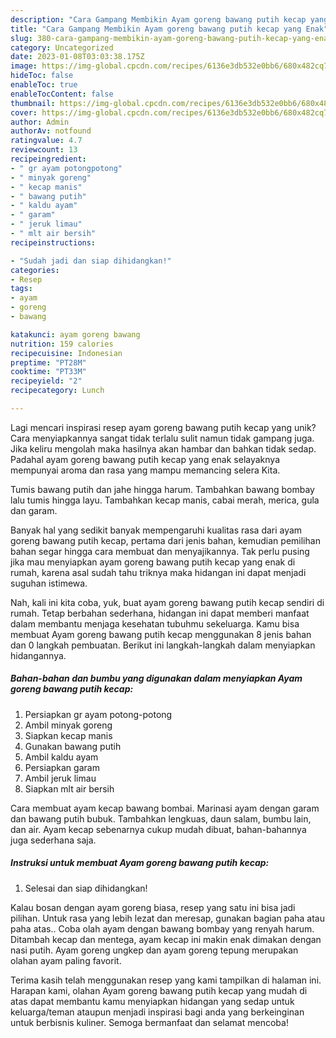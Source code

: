 ```yaml
---
description: "Cara Gampang Membikin Ayam goreng bawang putih kecap yang Enak"
title: "Cara Gampang Membikin Ayam goreng bawang putih kecap yang Enak"
slug: 380-cara-gampang-membikin-ayam-goreng-bawang-putih-kecap-yang-enak
category: Uncategorized
date: 2023-01-08T03:03:38.175Z
image: https://img-global.cpcdn.com/recipes/6136e3db532e0bb6/680x482cq70/ayam-goreng-bawang-putih-kecap-foto-resep-utama.jpg
hideToc: false
enableToc: true
enableTocContent: false
thumbnail: https://img-global.cpcdn.com/recipes/6136e3db532e0bb6/680x482cq70/ayam-goreng-bawang-putih-kecap-foto-resep-utama.jpg
cover: https://img-global.cpcdn.com/recipes/6136e3db532e0bb6/680x482cq70/ayam-goreng-bawang-putih-kecap-foto-resep-utama.jpg
author: Admin
authorAv: notfound
ratingvalue: 4.7
reviewcount: 13
recipeingredient:
- " gr ayam potongpotong"
- " minyak goreng"
- " kecap manis"
- " bawang putih"
- " kaldu ayam"
- " garam"
- " jeruk limau"
- " mlt air bersih"
recipeinstructions:

- "Sudah jadi dan siap dihidangkan!"
categories:
- Resep
tags:
- ayam
- goreng
- bawang

katakunci: ayam goreng bawang 
nutrition: 159 calories
recipecuisine: Indonesian
preptime: "PT28M"
cooktime: "PT33M"
recipeyield: "2"
recipecategory: Lunch

---
```





Lagi mencari inspirasi resep ayam goreng bawang putih kecap yang unik? Cara menyiapkannya sangat tidak terlalu sulit namun tidak gampang juga. Jika keliru mengolah maka hasilnya akan hambar dan bahkan tidak sedap. Padahal ayam goreng bawang putih kecap yang enak selayaknya mempunyai aroma dan rasa yang mampu memancing selera Kita.





Tumis bawang putih dan jahe hingga harum. Tambahkan bawang bombay lalu tumis hingga layu. Tambahkan kecap manis, cabai merah, merica, gula dan garam.

Banyak hal yang sedikit banyak mempengaruhi kualitas rasa dari ayam goreng bawang putih kecap, pertama dari jenis bahan, kemudian pemilihan bahan segar hingga cara membuat dan menyajikannya. Tak perlu pusing jika mau menyiapkan ayam goreng bawang putih kecap yang enak di rumah, karena asal sudah tahu triknya maka hidangan ini dapat menjadi suguhan istimewa.






Nah, kali ini kita coba, yuk, buat ayam goreng bawang putih kecap sendiri di rumah. Tetap berbahan sederhana, hidangan ini dapat memberi manfaat dalam membantu menjaga kesehatan tubuhmu sekeluarga. Kamu bisa membuat Ayam goreng bawang putih kecap menggunakan 8 jenis bahan dan 0 langkah pembuatan. Berikut ini langkah-langkah dalam menyiapkan hidangannya.

<!--inarticleads1-->

##### Bahan-bahan dan bumbu yang digunakan dalam menyiapkan Ayam goreng bawang putih kecap:

1. Persiapkan  gr ayam potong-potong
1. Ambil  minyak goreng
1. Siapkan  kecap manis
1. Gunakan  bawang putih
1. Ambil  kaldu ayam
1. Persiapkan  garam
1. Ambil  jeruk limau
1. Siapkan  mlt air bersih


Cara membuat ayam kecap bawang bombai. Marinasi ayam dengan garam dan bawang putih bubuk. Tambahkan lengkuas, daun salam, bumbu lain, dan air. Ayam kecap sebenarnya cukup mudah dibuat, bahan-bahannya juga sederhana saja. 

<!--inarticleads2-->

##### Instruksi untuk membuat Ayam goreng bawang putih kecap:


1. Selesai dan siap dihidangkan!

Kalau bosan dengan ayam goreng biasa, resep yang satu ini bisa jadi pilihan. Untuk rasa yang lebih lezat dan meresap, gunakan bagian paha atau paha atas.. Coba olah ayam dengan bawang bombay yang renyah harum. Ditambah kecap dan mentega, ayam kecap ini makin enak dimakan dengan nasi putih. Ayam goreng ungkep dan ayam goreng tepung merupakan olahan ayam paling favorit. 

Terima kasih telah menggunakan resep yang kami tampilkan di halaman ini. Harapan kami, olahan Ayam goreng bawang putih kecap yang mudah di atas dapat membantu kamu menyiapkan hidangan yang sedap untuk keluarga/teman ataupun menjadi inspirasi bagi anda yang berkeinginan untuk berbisnis kuliner. Semoga bermanfaat dan selamat mencoba!
